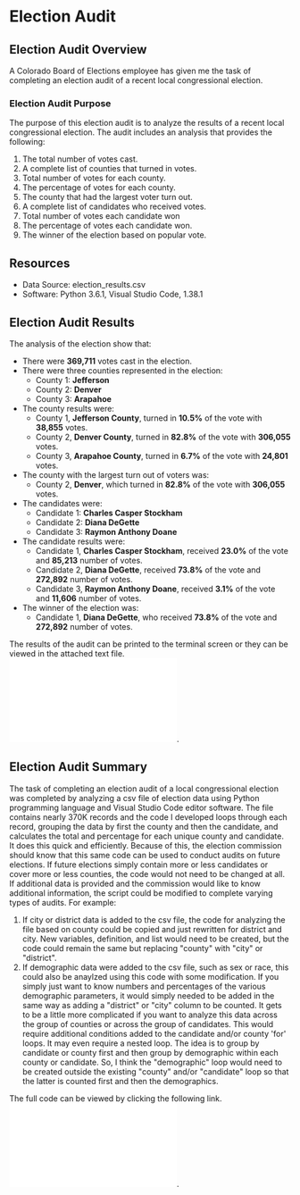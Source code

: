 # Election Audit

## Election Audit Overview
A Colorado Board of Elections employee has given me the task of completing an election audit of a recent local congressional election.
### Election Audit Purpose

The purpose of this election audit is to analyze the results of a recent local congressional election. The audit includes an analysis that provides the following:

  1. The total number of votes cast.
  2. A complete list of counties that turned in votes.
  3. Total number of votes for each county.
  4. The percentage of votes for each county.
  5. The county that had the largest voter turn out.
  6. A complete list of candidates who received votes.
  7. Total number of votes each candidate won
  8. The percentage of votes each candidate won.
  9. The winner of the election based on popular vote.

## Resources
- Data Source: election_results.csv
- Software: Python 3.6.1, Visual Studio Code, 1.38.1

## Election Audit Results
The analysis of the election show that:
- There were **369,711** votes cast in the election.
- There were three counties represented in the election:
  - County 1: **Jefferson**
  - County 2: **Denver**
  - County 3: **Arapahoe**
- The county results were:
  - County 1, **Jefferson County**, turned in **10.5%** of the vote with **38,855** votes.     
  - County 2, **Denver County**, turned in **82.8%** of the vote with **306,055** votes.
  - County 3, **Arapahoe County**, turned in **6.7%** of the vote with **24,801** votes.
- The county with the largest turn out of voters was:
  - County 2, **Denver**, which turned in **82.8%** of the vote with **306,055** votes. 
- The candidates were:
  - Candidate 1: **Charles Casper Stockham**
  - Candidate 2: **Diana DeGette**
  - Candidate 3: **Raymon Anthony Doane**
- The candidate results were:
  - Candidate 1, **Charles Casper Stockham**, received **23.0%** of the vote and **85,213** number of votes.
  - Candidate 2, **Diana DeGette**, received **73.8%** of the vote and **272,892** number of votes.
  - Candidate 3, **Raymon Anthony Doane**, received **3.1%** of the vote and **11,606** number of votes.
- The winner of the election was:
  - Candidate 1, **Diana DeGette**, who received **73.8%** of the vote and **272,892** number of votes.

The results of the audit can be printed to the terminal screen or they can be viewed in the attached text file. ![Election_Audit_Results](Analysis/election_analysis.txt).

## Election Audit Summary
The task of completing an election audit of a local congressional election was completed by analyzing a csv file of election data using Python programming language and Visual Studio Code editor software. The file contains nearly 370K records and the code I developed loops through each record, grouping the data by first the county and then the candidate, and calculates the total and percentage for each unique county and candidate. It does this quick and efficiently. Because of this, the election commission should know that this same code can be used to conduct audits on future elections. If future elections simply contain more or less candidates or cover more or less counties, the code would not need to be changed at all. If additional data is provided and the commission would like to know additional information, the script could be modified to complete varying types of audits. For example:
  1. If city or district data is added to the csv file, the code for analyzing the file based on county could be copied and just rewritten for district and city. New variables, definition, and list would need to be created, but the code could remain the same but replacing "county" with "city" or "district". 
  2. If demographic data were added to the csv file, such as sex or race, this could also be anaylzed using this code with some modification. If you simply just want to know numbers and percentages of the various demographic parameters, it would simply needed to be added in the same way as adding a "district" or "city" column to be counted. It gets to be a little more complicated if you want to analyze this data across the group of counties or across the group of candidates. This would require additional conditions added to the candidate and/or county 'for' loops. It may even require a nested loop. The idea is to group by candidate or county first and then group by demographic within each county or candidate. So, I think the "demographic" loop would need to be created outside the existing "county" and/or "candidate" loop so that the latter is counted first and then the demographics. 

The full code can be viewed by clicking the following link. ![Election Analysis Python Code](PyPoll_Challenge.py).

